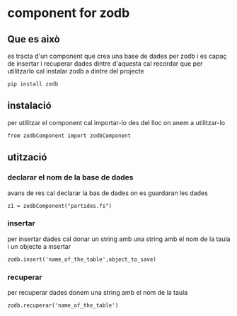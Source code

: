 # component for zodb

<h2> Que es això </h2>
<p>es tracta d'un component que crea una base de dades per zodb i es capaç de insertar i recuperar dades dintre d'aquesta cal recordar que per utilitzarlo cal instalar zodb a dintre del projecte</p>

```
pip install zodb
```
<h2> instalació </h2>
<p>per utilitzar el component cal importar-lo des del lloc on anem a utilitzar-lo </p>

```
from zodbComponent import zodbComponent
```
<h2>utització</h2> 

<h3>declarar el nom de la base de dades </h3>
<p>avans de res cal declarar la bas de dades on es guardaran les dades</p>
  
```
z1 = zodbComponent("partides.fs") 
```

<h3>insertar </h3>
<p>per insertar dades cal donar un string amb  una string amb el nom de la taula i un objecte a insertar 
</p>
  
```
zodb.insert('name_of_the_table',object_to_save) 
```


<h3>recuperar</h3>
<p>per recuperar dades donem una string amb el nom de la taula
</p>
  
```
zodb.recuperar('name_of_the_table') 
```


